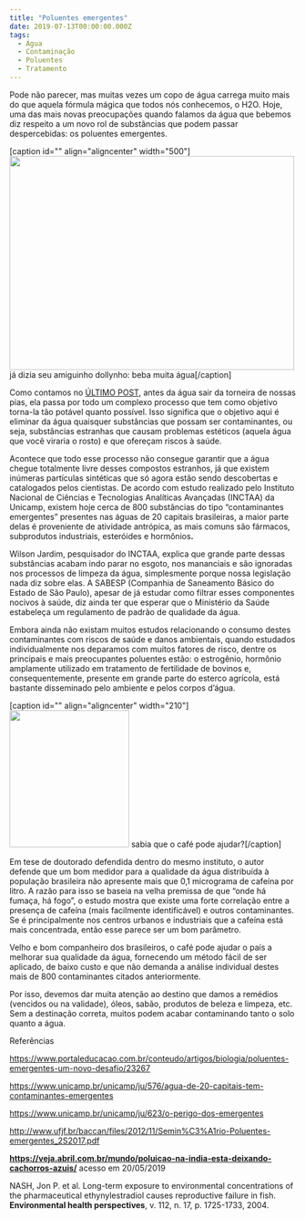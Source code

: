 ```yaml
---
title: "Poluentes emergentes"
date: 2019-07-13T00:00:00.000Z
tags:
  - Água
  - Contaminação
  - Poluentes
  - Tratamento
---
```


<!-- wp:tadv/classic-paragraph -->
<p><span style="font-weight: 400;">Pode não parecer, mas muitas vezes um copo de água carrega muito mais do que aquela fórmula mágica que todos nós conhecemos, o H</span><span style="font-weight: 400;">2</span><span style="font-weight: 400;">O. Hoje, uma das mais novas preocupações quando falamos da água que bebemos diz respeito a um novo rol de substâncias que podem passar despercebidas: os poluentes emergentes.</span></p>
[caption id="" align="aligncenter" width="500"]<img class="size-full" src="https://media.giphy.com/media/m5of6ouIA4TFm/giphy.gif" width="500" height="375" /> já dizia seu amiguinho dollynho: beba muita água[/caption]
<p><span style="font-weight: 400;">Como contamos no <a href="http://seivajr.com/tratamento-convencional-de-agua/">ÚLTIMO POST</a>, antes da água sair da torneira de nossas pias, ela passa por todo um complexo processo que tem como objetivo torna-la tão potável quanto possível. Isso significa que o objetivo aqui é eliminar da água quaisquer substâncias que possam ser contaminantes, ou seja, substâncias estranhas que causam problemas estéticos (aquela água que você viraria o rosto) e que ofereçam riscos à saúde.</span></p>
<p><span style="font-weight: 400;">Acontece que todo esse processo não consegue garantir que a água chegue totalmente livre desses compostos estranhos, já que existem inúmeras partículas sintéticas que só agora estão sendo descobertas e catalogados pelos cientistas. De acordo com estudo realizado pelo Instituto Nacional de Ciências e Tecnologias Analíticas Avançadas (INCTAA) da Unicamp, existem hoje cerca de 800 substâncias do tipo “contaminantes emergentes” presentes nas águas de 20 capitais brasileiras, a maior parte delas é proveniente de atividade antrópica, as mais comuns são fármacos, subprodutos industriais, esteróides e hormônios</span><b>.</b></p>
<p><span style="font-weight: 400;">Wilson Jardim, pesquisador do INCTAA, explica que grande parte dessas substâncias acabam indo parar no esgoto, nos mananciais e são ignoradas nos processos de limpeza da água, simplesmente porque nossa legislação nada diz sobre elas. A SABESP (Companhia de Saneamento Básico do Estado de São Paulo), apesar de já estudar como filtrar esses componentes nocivos à saúde, diz ainda ter que esperar que o Ministério da Saúde estabeleça um regulamento de padrão de qualidade da água. </span></p>
<p><span style="font-weight: 400;">Embora ainda não existam muitos estudos relacionando o consumo destes contaminantes com riscos de saúde e danos ambientais, quando estudados individualmente nos deparamos com muitos fatores de risco, dentre os principais e mais preocupantes poluentes estão: o estrogênio, hormônio amplamente utilizado em tratamento de fertilidade de bovinos e, consequentemente, presente em grande parte do esterco agrícola, está bastante disseminado pelo ambiente e pelos corpos d’água.</span></p>
[caption id="" align="aligncenter" width="210"]<img class="size-full" src="https://media.giphy.com/media/oZEBLugoTthxS/giphy.gif" width="210" height="240" /> sabia que o café pode ajudar?[/caption]
<p><span style="font-weight: 400;">Em tese de doutorado defendida dentro do mesmo instituto, o autor defende que um bom medidor para a qualidade da água distribuída à população brasileira não apresente mais que 0,1 micrograma de cafeína por litro. A razão para isso se baseia na velha premissa de que “onde há fumaça, há fogo”, o estudo mostra que existe uma forte correlação entre a presença de cafeína (mais facilmente identificável) e outros contaminantes. Se é principalmente nos centros urbanos e industriais que a cafeína está mais concentrada, então esse parece ser um bom parâmetro.</span></p>
<p><span style="font-weight: 400;">Velho e bom companheiro dos brasileiros, o café pode ajudar o país a melhorar sua qualidade da água, fornecendo um método fácil de ser aplicado, de baixo custo e que não demanda a análise individual destes mais de 800 contaminantes citados anteriormente. </span></p>
<p>Por isso, devemos dar muita atenção ao destino que damos a remédios (vencidos ou na validade), óleos, sabão, produtos de beleza e limpeza, etc. Sem a destinação correta, muitos podem acabar contaminando tanto o solo quanto a água.</p>
<p><span style="font-weight: 400;">Referências</span></p>
<p><a href="https://www.portaleducacao.com.br/conteudo/artigos/biologia/poluentes-emergentes-um-novo-desafio/23267"><span style="font-weight: 400;">https://www.portaleducacao.com.br/conteudo/artigos/biologia/poluentes-emergentes-um-novo-desafio/23267</span></a></p>
<p><a href="https://www.unicamp.br/unicamp/ju/576/agua-de-20-capitais-tem-contaminantes-emergentes"><span style="font-weight: 400;">https://www.unicamp.br/unicamp/ju/576/agua-de-20-capitais-tem-contaminantes-emergentes</span></a></p>
<p><a href="https://www.unicamp.br/unicamp/ju/623/o-perigo-dos-emergentes"><span style="font-weight: 400;">https://www.unicamp.br/unicamp/ju/623/o-perigo-dos-emergentes</span></a></p>
<p><a href="http://www.ufjf.br/baccan/files/2012/11/Semin%C3%A1rio-Poluentes-emergentes_2S2017.pdf"><span style="font-weight: 400;">http://www.ufjf.br/baccan/files/2012/11/Semin%C3%A1rio-Poluentes-emergentes_2S2017.pdf</span></a></p>
<p><a href="https://veja.abril.com.br/mundo/poluicao-na-india-esta-deixando-cachorros-azuis/"><b>https://veja.abril.com.br/mundo/poluicao-na-india-esta-deixando-cachorros-azuis/</b></a> <span style="font-weight: 400;">acesso em 20/05/2019</span></p>
<p><span style="font-weight: 400;">NASH, Jon P. et al. Long-term exposure to environmental concentrations of the pharmaceutical ethynylestradiol causes reproductive failure in fish. </span><b>Environmental health perspectives</b><span style="font-weight: 400;">, v. 112, n. 17, p. 1725-1733, 2004.</span></p>


